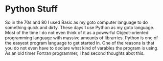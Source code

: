 # Python Stuff
So in the 70s and 80 I used Basic as my goto computer language to do something quick and dirty. These days I use Python as my goto language. Most of the time I do not even think of it as a powwrful Object-oriented programming language with massive amounts of librarries. Python is one of the easyest program language to get started in. One of the reasons is that you do not even have to declare what kind of varables the program is using. As an old timer Fortran programmer, I had second thoughts abot this. 
